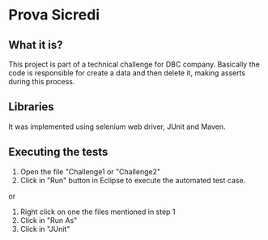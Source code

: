 # Prova Sicredi

## What it is?
This project is part of a technical challenge for DBC company.
Basically the code is responsible for create a data and then delete it, making asserts during this process.

## Libraries
It was implemented using selenium web driver, JUnit and Maven.

## Executing the tests
1. Open the file "Challenge1 or "Challenge2"
2. Click in "Run" button in Eclipse to execute the automated test case.

or

1. Right click on one the files mentioned in step 1
2. Click in "Run As"
3. Click in "JUnit"

